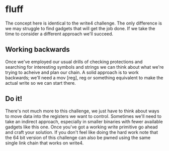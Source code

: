 # fluff
The concept here is identical to the write4 challenge. The only difference is we may struggle to find gadgets that will get the job done. If we take the time to consider a different approach we'll succeed.

## Working backwards
Once we've employed our usual drills of checking protections and searching for interesting symbols and strings we can think about what we're trying to acheive and plan our chain. A solid approach is to work backwards; we'll need a mov [reg], reg or something equivalent to make the actual write so we can start there.

## Do it!
There's not much more to this challenge, we just have to think about ways to move data into the registers we want to control. Sometimes we'll need to take an indirect approach, especially in smaller binaries with fewer available gadgets like this one. Once you've got a working write primitive go ahead and craft your solution. If you don't feel like doing the hard work note that the 64 bit version of this challenge can also be pwned using the same single link chain that works on write4.
